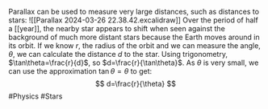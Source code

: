 Parallax can be used to measure very large distances, such as distances to stars:
![[Parallax 2024-03-26 22.38.42.excalidraw]]
Over the period of half a [[year]], the nearby star appears to shift when seen against the background of much more distant stars because the Earth moves around in its orbit. If we know $r$, the radius of the orbit and we can measure the angle, $\theta$, we can calculate the distance $d$ to the star. Using trigonometry, $\tan\theta=\frac{r}{d}$, so $d=\frac{r}{\tan\theta}$. As $\theta$ is very small, we can use the approximation $\tan\theta=\theta$ to get:
$$
d=\frac{r}{\theta}
$$
#Physics #Stars 